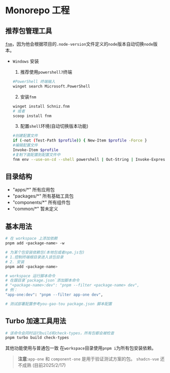 # Monorepo 工程

## 推荐包管理工具

[`fnm`](https://github.com/Schniz/fnm)，因为他会根据项目的`.node-version`文件定义的`node`版本自动切换`node`版本。

- `Windows` 安装
  1. 推荐使用`powershell7`终端
  
    ```bash
    #PowerShell 终端输入
    winget search Microsoft.PowerShell
    ```

  2. 安装`fnm`
  
  ```bash
  winget install Schniz.fnm
  # 或者
  scoop install fnm
  ```

  3. 配置`shell`环境(自动切换版本功能)

    ```bash
    #创建配置文件
    if (-not (Test-Path $profile)) { New-Item $profile -Force }
    #编辑配置文件
    Invoke-Item $profile
    #复制下面配置到配置文件中
    fnm env --use-on-cd --shell powershell | Out-String | Invoke-Expression
    ```

## 目录结构

- "apps/\*" 所有应用包
- "packages/\*" 所有基础工具包
- "components/\*" 所有组件包
- "common/\*" 暂未定义

## 基本用法

```bash
# 在 workspace 上添加依赖
pnpm add <package-name> -w

# 为某个包安装依赖包(本地包或者npm.js包)
# 1.控制终端根目录进入该包目录
# 2. 安装
pnpm add <package-name>

# workspace 运行脚本命令
# 在跟目录`package.json`添加脚本命令
# "<package-name>:dev": "pnpm --filter <package-name> dev",
# 例：
"app-one:dev": "pnpm --filter app-one dev",

# 测试部署配置参考you-gao-tou package.json 脚本配置
```

## Turbo 加速工具用法

```bash
# 该命令会同时运行build和check-types，所有包都会被检查
pnpm turbo build check-types
```

其他功能使用与普通包一致
在`workspace`目录使用`pnpm i`为所有包安装依赖。

> **注意**:`app-one` 和 `component-one` 是用于验证测试方案的包。
`shadcn-vue` 还不成熟 (目前2025/2/17)
